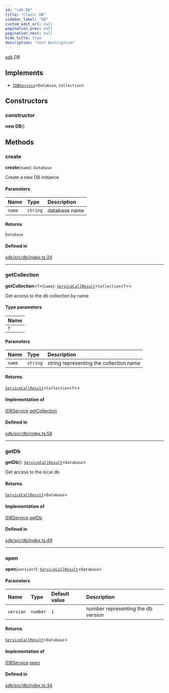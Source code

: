 ```yaml
---
id: "sdk.DB"
title: "Class: DB"
sidebar_label: "DB"
custom_edit_url: null
pagination_prev: null
pagination_next: null
hide_title: true
description: "Test Description"
---
```


[sdk](../namespaces/sdk.md).DB

## Implements

- [`IDBService`](../interfaces/typings.IDBService.md)<`Database`, `Collection`\>

## Constructors

### constructor

**new DB**()

## Methods

### create

**create**(`name`): `Database`

Create a new DB instance

#### Parameters

| Name | Type | Description |
| :------ | :------ | :------ |
| `name` | `string` | database name |

#### Returns

`Database`

#### Defined in

[sdk/src/db/index.ts:24](https://github.com/AKASHAorg/akasha-framework/blob/433e1162/sdk/src/db/index.ts#L24)

___

### getCollection

**getCollection**<`T`\>(`name`): [`ServiceCallResult`](../namespaces/typings.md#servicecallresult)<`Collection`<`T`\>\>

Get access to the db collection by name

#### Type parameters

| Name |
| :------ |
| `T` |

#### Parameters

| Name | Type | Description |
| :------ | :------ | :------ |
| `name` | `string` | string representing the collection name |

#### Returns

[`ServiceCallResult`](../namespaces/typings.md#servicecallresult)<`Collection`<`T`\>\>

#### Implementation of

[IDBService](../interfaces/typings.IDBService.md).[getCollection](../interfaces/typings.IDBService.md#getcollection)

#### Defined in

[sdk/src/db/index.ts:58](https://github.com/AKASHAorg/akasha-framework/blob/433e1162/sdk/src/db/index.ts#L58)

___

### getDb

**getDb**(): [`ServiceCallResult`](../namespaces/typings.md#servicecallresult)<`Database`\>

Get access to the local db

#### Returns

[`ServiceCallResult`](../namespaces/typings.md#servicecallresult)<`Database`\>

#### Implementation of

[IDBService](../interfaces/typings.IDBService.md).[getDb](../interfaces/typings.IDBService.md#getdb)

#### Defined in

[sdk/src/db/index.ts:49](https://github.com/AKASHAorg/akasha-framework/blob/433e1162/sdk/src/db/index.ts#L49)

___

### open

**open**(`version?`): [`ServiceCallResult`](../namespaces/typings.md#servicecallresult)<`Database`\>

#### Parameters

| Name | Type | Default value | Description |
| :------ | :------ | :------ | :------ |
| `version` | `number` | `1` | number representing the db version |

#### Returns

[`ServiceCallResult`](../namespaces/typings.md#servicecallresult)<`Database`\>

#### Implementation of

[IDBService](../interfaces/typings.IDBService.md).[open](../interfaces/typings.IDBService.md#open)

#### Defined in

[sdk/src/db/index.ts:34](https://github.com/AKASHAorg/akasha-framework/blob/433e1162/sdk/src/db/index.ts#L34)
